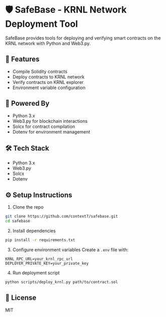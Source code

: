 # 🛡️ SafeBase - KRNL Network Deployment Tool

SafeBase provides tools for deploying and verifying smart contracts on the KRNL network with Python and Web3.py.

## 🚀 Features
- Compile Solidity contracts
- Deploy contracts to KRNL network
- Verify contracts on KRNL explorer
- Environment variable configuration

## 🧠 Powered By
- Python 3.x
- Web3.py for blockchain interactions
- Solcx for contract compilation
- Dotenv for environment management

## 🛠️ Tech Stack
- Python 3.x
- Web3.py
- Solcx
- Dotenv

## ⚙️ Setup Instructions

1. Clone the repo
```bash
git clone https://github.com/context7/safebase.git
cd safebase
```

2. Install dependencies
```bash
pip install -r requirements.txt
```

3. Configure environment variables
Create a `.env` file with:
```
KRNL_RPC_URL=your_krnl_rpc_url
DEPLOYER_PRIVATE_KEY=your_private_key
```

4. Run deployment script
```bash
python scripts/deploy_krnl.py path/to/contract.sol
```

## 📄 License
MIT
